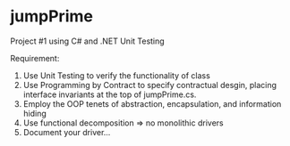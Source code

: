 # jumpPrime

Project #1 using C# and .NET Unit Testing 

Requirement:
1. Use Unit  Testing to verify the functionality of class 
2. Use Programming by Contract to specify contractual desgin, placing interface invariants at the top of jumpPrime.cs.
3. Employ the OOP tenets of abstraction, encapsulation, and information hiding
4. Use functional decomposition => no monolithic drivers
5. Document your driver...
